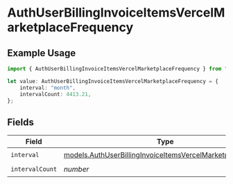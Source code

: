 # AuthUserBillingInvoiceItemsVercelMarketplaceFrequency

## Example Usage

```typescript
import { AuthUserBillingInvoiceItemsVercelMarketplaceFrequency } from "@simplesagar/vercel/models/authuser.js";

let value: AuthUserBillingInvoiceItemsVercelMarketplaceFrequency = {
    interval: "month",
    intervalCount: 4413.21,
};
```

## Fields

| Field                                                                                                                            | Type                                                                                                                             | Required                                                                                                                         | Description                                                                                                                      |
| -------------------------------------------------------------------------------------------------------------------------------- | -------------------------------------------------------------------------------------------------------------------------------- | -------------------------------------------------------------------------------------------------------------------------------- | -------------------------------------------------------------------------------------------------------------------------------- |
| `interval`                                                                                                                       | [models.AuthUserBillingInvoiceItemsVercelMarketplaceInterval](../models/authuserbillinginvoiceitemsvercelmarketplaceinterval.md) | :heavy_check_mark:                                                                                                               | N/A                                                                                                                              |
| `intervalCount`                                                                                                                  | *number*                                                                                                                         | :heavy_check_mark:                                                                                                               | N/A                                                                                                                              |